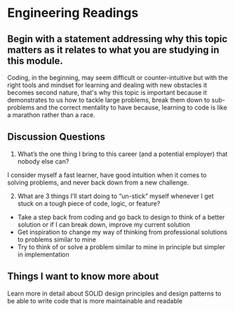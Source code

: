 
# Engineering Readings
## Begin with a statement addressing why this topic matters as it relates to what you are studying in this module.
Coding, in the beginning, may seem difficult or counter-intuitive but with the right tools and mindset for learning and dealing with new obstacles it becomes second nature, that's why this topic is important because it demonstrates to us how to tackle large problems, break them down to sub-problems and the correct mentality to have because, learning to code is like a marathon rather than a race. 

## Discussion Questions
1. What’s the one thing I bring to this career (and a potential employer) that nobody else can?

I consider myself a fast learner, have good intuition when it comes to solving problems, and never back down from a new challenge.

2. What are 3 things I’ll start doing to “un-stick” myself whenever I get stuck on a tough piece of code, logic, or feature?

* Take a step back from coding and go back to design to think of a better solution or if I can break down, improve my current solution
* Get inspiration to change my way of thinking from professional solutions to problems similar to mine
* Try to think of or solve a problem similar to mine in principle but simpler in implementation
## Things I want to know more about

Learn more in detail about SOLID design principles and design patterns to be able to write code that is more maintainable and readable
